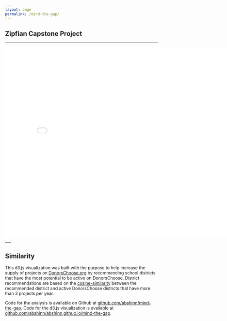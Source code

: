 ```yaml
---
layout: page
permalink: /mind-the-gap/
---
```

## Zipfian Capstone Project

___
<iframe src="/projects/mind-the-gap/" marginwidth="0" marginheight="0" scrolling="no" width="810px" height="630px" frameborder="0"></iframe>
___

## Similarity

This d3.js visualization was built with the purpose to help increase the supply of projects on [DonorsChoose.org](http://www.donorschoose.org) by recommending school districts that have the most potential to be active on DonorsChoose. District recommendations are based on the [cosine-similarity](http://en.wikipedia.org/wiki/Cosine_similarity) between the recommended district and active DonorsChoose districts that have more than 3 projects per year. 

Code for the analysis is available on Github at [github.com/abshinn/mind-the-gap](http://github.com/abshinn/mind-the-gap). Code for the d3.js visualization is available at [github.com/abshinn/abshinn.github.io/mind-the-gap](http://github.com/abshinn/abshinn.github.io/projects/mind-the-gap).
